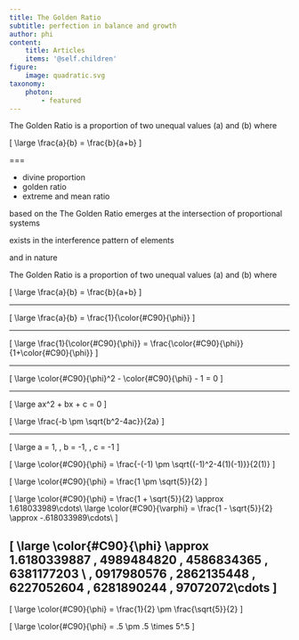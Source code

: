 ```yaml
---
title: The Golden Ratio
subtitle: perfection in balance and growth
author: phi
content:
    title: Articles
    items: '@self.children'
figure:
    image: quadratic.svg
taxonomy:
    photon:
        - featured
---
```


The Golden Ratio is a proportion of two unequal values \(a\) and \(b\) where

\[
\large
\frac{a}{b} = \frac{b}{a+b}
\]


===

- divine proportion
- golden ratio
- extreme and mean ratio

based on the 
The Golden Ratio emerges at the intersection of proportional systems

exists in the interference pattern of elements

and in nature

The Golden Ratio is a proportion of two unequal values \(a\) and \(b\) where

\[
\large
\frac{a}{b} = \frac{b}{a+b}
\]

---

\[
\large
\frac{a}{b} = \frac{1}{\color{#C90}{\phi}}
\]

---

\[
\large
\frac{1}{\color{#C90}{\phi}} = \frac{\color{#C90}{\phi}}{1+\color{#C90}{\phi}}
\]


---

\[
\large
\color{#C90}{\phi}^2 - \color{#C90}{\phi} - 1 = 0 
\]

---

\[
\large
ax^2 + bx + c =  0 
\]

\[
\large
\frac{-b \pm \sqrt{b^2-4ac}}{2a}
\]

---

\[
\large
a = 1, \, b = -1, \, c = -1
\]

\[
\large
\color{#C90}{\phi} = \frac{-(-1) \pm \sqrt{(-1)^2-4(1)(-1)}}{2(1)}
\]

\[
\large
\color{#C90}{\phi} = \frac{1 \pm \sqrt{5}}{2}
\]



\[
\large
\color{#C90}{\phi} =  \frac{1 + \sqrt{5}}{2}   \approx 1.618033989\cdots\\
\large
\color{#C90}{\varphi} =  \frac{1 - \sqrt{5}}{2}  \approx -.618033989\cdots\\
\]

\[
\large
\color{#C90}{\phi}  \approx 1.6180339887 \, 4989484820 \, 4586834365 \, 6381177203 \\
\, 0917980576 \, 2862135448 \, 6227052604 \, 6281890244 \, 97072072\cdots
\]
---

\[
\large
\color{#C90}{\phi} = \frac{1}{2} \pm \frac{\sqrt{5}}{2}
\]

\[
\large
\color{#C90}{\phi} = .5 \pm .5 \times 5^.5 
\]

